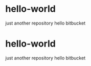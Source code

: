 # hello-world
just another repository
hello bitbucket
# hello-world
just another repository
hello bitbucket
